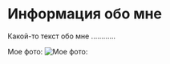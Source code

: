 # Информация обо мне

Какой-то текст обо мне ............


Мое фото:
![Мое фото:](https://static.wikia.nocookie.net/jujutsu-kaisen/images/5/5a/Satoru_Gojo_arrives_on_the_battlefield_%28Anime%29.png/revision/latest?cb=20210226205256)
